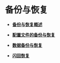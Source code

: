 # 备份与恢复<a name="ZH-CN_TOPIC_0264264809"></a>

-   **[备份与恢复概述](备份与恢复概述.md)**  

-   **[配置文件的备份与恢复](配置文件的备份与恢复.md)**  

-   **[数据备份与恢复](数据备份与恢复.md)**

-   **[闪回恢复](闪回恢复.md)**

